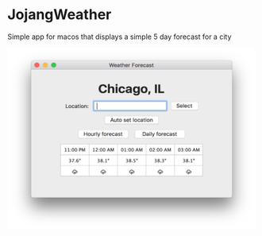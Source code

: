 # JojangWeather
Simple app for macos that displays a simple 5 day forecast for a city

<img src="https://github.com/joezhang2/JojangWeather/blob/master/Screen%20Shot.jpg" width="500" height="366" />
